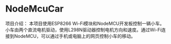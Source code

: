 # NodeMcuCar
项目介绍：  本项目使用ESP8266 Wi-Fi模块和NodeMCU开发板控制一辆小车。小车由两个直流电机驱动，使用L298N驱动器控制电机方向和速度。通过Wi-Fi连接到NodeMCU，可以通过手机或电脑上的网页控制小车的移动。

